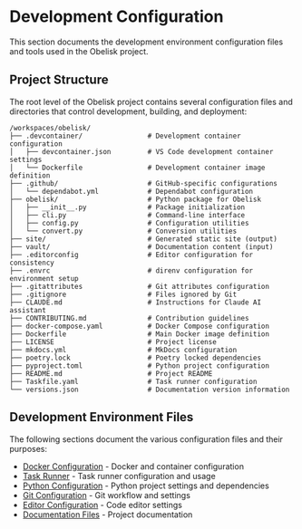 # Development Configuration

This section documents the development environment configuration files and tools used in the Obelisk project.

## Project Structure

The root level of the Obelisk project contains several configuration files and directories that control development, building, and deployment:

```
/workspaces/obelisk/
├── .devcontainer/                # Development container configuration
│   ├── devcontainer.json         # VS Code development container settings
│   └── Dockerfile                # Development container image definition
├── .github/                      # GitHub-specific configurations
│   └── dependabot.yml            # Dependabot configuration
├── obelisk/                      # Python package for Obelisk
│   ├── __init__.py               # Package initialization
│   ├── cli.py                    # Command-line interface
│   ├── config.py                 # Configuration utilities
│   └── convert.py                # Conversion utilities
├── site/                         # Generated static site (output)
├── vault/                        # Documentation content (input)
├── .editorconfig                 # Editor configuration for consistency
├── .envrc                        # direnv configuration for environment setup
├── .gitattributes                # Git attributes configuration
├── .gitignore                    # Files ignored by Git
├── CLAUDE.md                     # Instructions for Claude AI assistant
├── CONTRIBUTING.md               # Contribution guidelines
├── docker-compose.yaml           # Docker Compose configuration
├── Dockerfile                    # Main Docker image definition
├── LICENSE                       # Project license
├── mkdocs.yml                    # MkDocs configuration
├── poetry.lock                   # Poetry locked dependencies
├── pyproject.toml                # Python project configuration
├── README.md                     # Project README
├── Taskfile.yaml                 # Task runner configuration
└── versions.json                 # Documentation version information
```

## Development Environment Files

The following sections document the various configuration files and their purposes:

- [Docker Configuration](docker.md) - Docker and container configuration
- [Task Runner](task-runner.md) - Task runner configuration and usage
- [Python Configuration](python-config.md) - Python project settings and dependencies
- [Git Configuration](git-config.md) - Git workflow and settings
- [Editor Configuration](editor-config.md) - Code editor settings
- [Documentation Files](documentation.md) - Project documentation